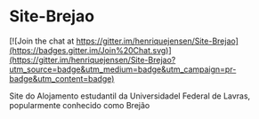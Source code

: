 Site-Brejao
===========

[![Join the chat at https://gitter.im/henriquejensen/Site-Brejao](https://badges.gitter.im/Join%20Chat.svg)](https://gitter.im/henriquejensen/Site-Brejao?utm_source=badge&utm_medium=badge&utm_campaign=pr-badge&utm_content=badge)

Site do Alojamento estudantil da Universidadel Federal de Lavras, popularmente conhecido como Brejão
